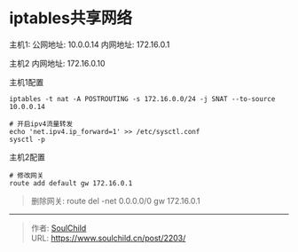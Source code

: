 # iptables共享网络

<!--more-->
主机1:
公网地址: 10.0.0.14
内网地址: 172.16.0.1


主机2
内网地址: 172.16.0.10


主机1配置
```
iptables -t nat -A POSTROUTING -s 172.16.0.0/24 -j SNAT --to-source 10.0.0.14

# 开启ipv4流量转发
echo 'net.ipv4.ip_forward=1' >> /etc/sysctl.conf
sysctl -p
```

主机2配置
```
# 修改网关
route add default gw 172.16.0.1
```
> 删除网关: route del -net 0.0.0.0/0 gw 172.16.0.1


---

> 作者: [SoulChild](https://www.soulchild.cn)  
> URL: https://www.soulchild.cn/post/2203/  

